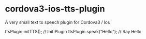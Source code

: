 cordova3-ios-tts-plugin
=======================

A very small text to speech plugin for Cordova3 / Ios

ttsPlugin.initTTS(); // Init Plugin
ttsPlugin.speak("Hello"); // Say Hello
